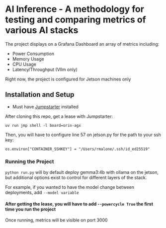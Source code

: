 # AI Inference - A methodology for testing and comparing metrics of various AI stacks

The project displays on a Grafana Dashboard an array of metrics including:
- Power Consumption
- Memory Usage
- CPU Usage
- Latency/Throughput (Vllm only)

Right now, the project is configured for Jetson machines only

## Installation and Setup

- Must have [Jumpstarter](https://jumpstarter.dev/main/) installed

After cloning this repo, get a lease with Jumpstarter:

`uv run jmp shell -l board=orin-agx`

Then, you will have to configure line 57 on jetson.py for the path to your ssh key:

`os.environ["CONTAINER_SSHKEY"] = "/Users/rmalone/.ssh/id_ed25519"`

### Running the Project

`python run.py` will by default deploy gemma3:4b with ollama on the jetson, but additional options exist to control for different layers of the stack.

For example, if you wanted to have the model change between deployments, add `--model variable`

#### After getting the lease, you will have to add `--powercycle True` the first time you run the project

Once running, metrics will be visible on port 3000